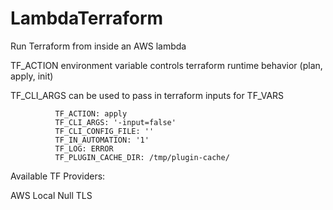 # LambdaTerraform
Run Terraform from inside an AWS lambda

TF_ACTION environment variable controls terraform runtime behavior (plan, apply, init)


TF_CLI_ARGS can be used to pass in terraform inputs for TF_VARS

```
          TF_ACTION: apply
          TF_CLI_ARGS: '-input=false'
          TF_CLI_CONFIG_FILE: ''
          TF_IN_AUTOMATION: '1'
          TF_LOG: ERROR
          TF_PLUGIN_CACHE_DIR: /tmp/plugin-cache/
```


Available TF Providers:

AWS
Local
Null
TLS
